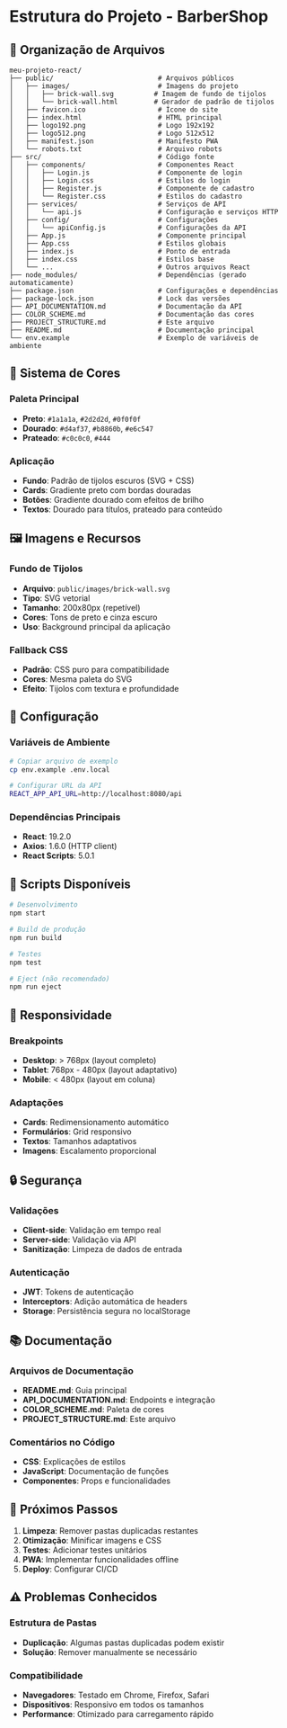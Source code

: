 # Estrutura do Projeto - BarberShop

## 📁 Organização de Arquivos

```
meu-projeto-react/
├── public/                          # Arquivos públicos
│   ├── images/                      # Imagens do projeto
│   │   ├── brick-wall.svg          # Imagem de fundo de tijolos
│   │   └── brick-wall.html         # Gerador de padrão de tijolos
│   ├── favicon.ico                  # Ícone do site
│   ├── index.html                   # HTML principal
│   ├── logo192.png                  # Logo 192x192
│   ├── logo512.png                  # Logo 512x512
│   ├── manifest.json                # Manifesto PWA
│   └── robots.txt                   # Arquivo robots
├── src/                             # Código fonte
│   ├── components/                  # Componentes React
│   │   ├── Login.js                 # Componente de login
│   │   ├── Login.css                # Estilos do login
│   │   ├── Register.js              # Componente de cadastro
│   │   └── Register.css             # Estilos do cadastro
│   ├── services/                    # Serviços de API
│   │   └── api.js                   # Configuração e serviços HTTP
│   ├── config/                      # Configurações
│   │   └── apiConfig.js             # Configurações da API
│   ├── App.js                       # Componente principal
│   ├── App.css                      # Estilos globais
│   ├── index.js                     # Ponto de entrada
│   ├── index.css                    # Estilos base
│   └── ...                          # Outros arquivos React
├── node_modules/                    # Dependências (gerado automaticamente)
├── package.json                     # Configurações e dependências
├── package-lock.json                # Lock das versões
├── API_DOCUMENTATION.md             # Documentação da API
├── COLOR_SCHEME.md                  # Documentação das cores
├── PROJECT_STRUCTURE.md             # Este arquivo
├── README.md                        # Documentação principal
└── env.example                      # Exemplo de variáveis de ambiente
```

## 🎨 Sistema de Cores

### Paleta Principal
- **Preto**: `#1a1a1a`, `#2d2d2d`, `#0f0f0f`
- **Dourado**: `#d4af37`, `#b8860b`, `#e6c547`
- **Prateado**: `#c0c0c0`, `#444`

### Aplicação
- **Fundo**: Padrão de tijolos escuros (SVG + CSS)
- **Cards**: Gradiente preto com bordas douradas
- **Botões**: Gradiente dourado com efeitos de brilho
- **Textos**: Dourado para títulos, prateado para conteúdo

## 🖼️ Imagens e Recursos

### Fundo de Tijolos
- **Arquivo**: `public/images/brick-wall.svg`
- **Tipo**: SVG vetorial
- **Tamanho**: 200x80px (repetível)
- **Cores**: Tons de preto e cinza escuro
- **Uso**: Background principal da aplicação

### Fallback CSS
- **Padrão**: CSS puro para compatibilidade
- **Cores**: Mesma paleta do SVG
- **Efeito**: Tijolos com textura e profundidade

## 🔧 Configuração

### Variáveis de Ambiente
```bash
# Copiar arquivo de exemplo
cp env.example .env.local

# Configurar URL da API
REACT_APP_API_URL=http://localhost:8080/api
```

### Dependências Principais
- **React**: 19.2.0
- **Axios**: 1.6.0 (HTTP client)
- **React Scripts**: 5.0.1

## 🚀 Scripts Disponíveis

```bash
# Desenvolvimento
npm start

# Build de produção
npm run build

# Testes
npm test

# Eject (não recomendado)
npm run eject
```

## 📱 Responsividade

### Breakpoints
- **Desktop**: > 768px (layout completo)
- **Tablet**: 768px - 480px (layout adaptativo)
- **Mobile**: < 480px (layout em coluna)

### Adaptações
- **Cards**: Redimensionamento automático
- **Formulários**: Grid responsivo
- **Textos**: Tamanhos adaptativos
- **Imagens**: Escalamento proporcional

## 🔒 Segurança

### Validações
- **Client-side**: Validação em tempo real
- **Server-side**: Validação via API
- **Sanitização**: Limpeza de dados de entrada

### Autenticação
- **JWT**: Tokens de autenticação
- **Interceptors**: Adição automática de headers
- **Storage**: Persistência segura no localStorage

## 📚 Documentação

### Arquivos de Documentação
- **README.md**: Guia principal
- **API_DOCUMENTATION.md**: Endpoints e integração
- **COLOR_SCHEME.md**: Paleta de cores
- **PROJECT_STRUCTURE.md**: Este arquivo

### Comentários no Código
- **CSS**: Explicações de estilos
- **JavaScript**: Documentação de funções
- **Componentes**: Props e funcionalidades

## 🎯 Próximos Passos

1. **Limpeza**: Remover pastas duplicadas restantes
2. **Otimização**: Minificar imagens e CSS
3. **Testes**: Adicionar testes unitários
4. **PWA**: Implementar funcionalidades offline
5. **Deploy**: Configurar CI/CD

## ⚠️ Problemas Conhecidos

### Estrutura de Pastas
- **Duplicação**: Algumas pastas duplicadas podem existir
- **Solução**: Remover manualmente se necessário

### Compatibilidade
- **Navegadores**: Testado em Chrome, Firefox, Safari
- **Dispositivos**: Responsivo em todos os tamanhos
- **Performance**: Otimizado para carregamento rápido
